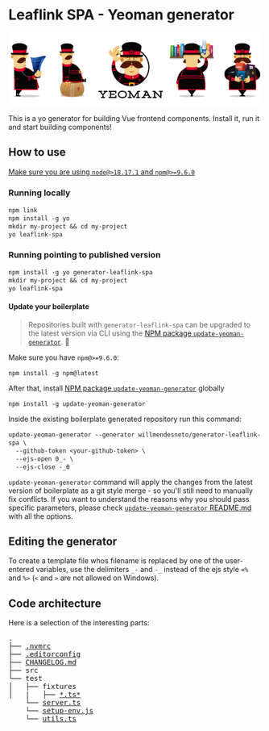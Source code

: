 # Leaflink SPA - Yeoman generator

![Yeoman](./assets/yeoman-masthead.png)

This is a yo generator for building Vue frontend components. Install it, run it and start building components!

## How to use

[Make sure you are using `node@>18.17.1` and `npm@>=9.6.0`](https://docs.npmjs.com/getting-started/installing-node)


### Running locally

``` 
npm link
npm install -g yo
mkdir my-project && cd my-project
yo leaflink-spa
```

### Running pointing to published version

```
npm install -g yo generator-leaflink-spa
mkdir my-project && cd my-project
yo leaflink-spa
```

#### Update your boilerplate

> Repositories built with `generator-leaflink-spa`
> can be upgraded to the latest version via CLI using the [NPM package `update-yeoman-generator`](https://github.com/willmendesneto/update-yeoman-generator). 🚀

Make sure you have `npm@>=9.6.0`:

```
npm install -g npm@latest
```

After that, install [NPM package `update-yeoman-generator`](https://github.com/willmendesneto/update-yeoman-generator) globally

```
npm install -g update-yeoman-generator
```

Inside the existing boilerplate generated repository run this command:

```
update-yeoman-generator --generator willmendesneto/generator-leaflink-spa \
  --github-token <your-github-token> \
  --ejs-open 0_- \
  --ejs-close -_0
```

`update-yeoman-generator` command will apply the changes from the latest version of boilerplate as a git style merge - so you'll still need to manually fix conflicts. If you want to understand the reasons why you should pass specific parameters, please check [`update-yeoman-generator` README.md](<(https://github.com/willmendesneto/update-yeoman-generator)>) with all the options.

## Editing the generator

To create a template file whos filename is replaced by one of the user-entered
variables, use the delimiters `_-` and `-_` instead of the ejs style `<%` and
`%>` (`<` and `>` are not allowed on Windows).

## Code architecture

Here is a selection of the interesting parts:

<pre>
.
├── <a href="#nvmrc" title=".nvmrc file">.nvmrc</a>
├── <a href="#editorconfig" title=".editorconfig file">.editorconfig</a>
├── <a href="#changelog" title="changelog file">CHANGELOG.md</a>
├── src
└── test
│   ├── fixtures
│   |   ├── <a href="#testfixtures" title="Description of test fixtures folder">*.ts*</a>
    └── <a href="#testserver" title="Description of test server file">server.ts</a>
    └── <a href="#testsetupenv" title="Description of test setupenv file">setup-env.js</a>
    └── <a href="#testutils" title="Description of test utils file">utils.ts</a>
</pre>

